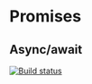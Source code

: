 # Promises
## Async/await

[![Build status](https://ci.appveyor.com/api/projects/status/ggol11twtu0kdp7c?svg=true)](https://ci.appveyor.com/project/toha62/ajs-async-await)